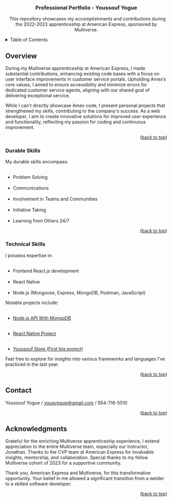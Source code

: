 <a name="readme-top"></a>

<h3 align="center">Professional Portfolio - Youssouf Yogue</h3>
<p align="center">
  This repository showcases my accomplishments and contributions during the 2022-2023 apprenticeship at American Express, sponsored by Multiverse.
</p>

<!-- TABLE OF CONTENTS -->
<details>
  <summary>Table of Contents</summary>
  <ol>
    <li><a href="#overview">Overview</a></li>
    <li><a href="#durable">Durable Skills</a></li>
    <li><a href="#technical">Technical Projects</a></li>
    <li><a href="#contact">Contact Me</a></li>
    <li><a href="#acknowledgments">Acknowledgments</a></li>
  </ol>
</details>

<!-- Overview -->
## Overview

During my Multiverse apprenticeship at American Express, I made substantial contributions, enhancing existing code bases with a focus on user interface improvements in customer service portals. Upholding Amex’s core values, I aimed to ensure accessibility and minimize errors for dedicated customer service agents, aligning with our shared goal of delivering exceptional service.

While I can't directly showcase Amex code, I present personal projects that strengthened my skills, contributing to the company's success. As a web developer, I aim to create innovative solutions for improved user experience and functionality, reflecting my passion for coding and continuous improvement.

<p align="right">(<a href="#readme-top">back to top</a>)</p>

<!-- Durable Skills Section -->
### Durable Skills

My durable skills encompass:
<ul>
  <li>Problem Solving</li>
  <li>Communications</li>
  <li>Involvement in Teams and Communities</li>
  <li>Initiative Taking</li>
  <li>Learning from Others 24/7</li>
</ul>

<p align="right">(<a href="#readme-top">back to top</a>)</p>

<!-- Technical Projects Section -->
### Technical Skills

I possess expertise in:
<ul>
  <li>Frontend React.js development</li>
  <li>React Native</li>
  <li>Node.js (Mongoose, Express, MongoDB, Postman, JavaScript)</li>
</ul>

Notable projects include:

<ul>
  <li><a href="https://github.com/yyogue/employee-management-system.git">Node.js API With MongoDB</a></li>
</ul>

<ul>
  <li><a href="https://github.com/Yogue1997/furaha-bank">React Native Project</a></li>
</ul>

<ul>
  <li><a href="https://github.com/Yogue1997/youssouf-store.git">Youssouf Store (First  big project)</a></li>
</ul>

Feel free to explore for insights into various frameworks and languages I've practiced in the last year.

<p align="right">(<a href="#readme-top">back to top</a>)</p>

<!-- CONTACT -->
## Contact

Youssouf Yogue / yousyogue@gmail.com / 954-716-5510

<p align="right">(<a href="#readme-top">back to top</a>)</p>

<!-- ACKNOWLEDGMENTS -->
## Acknowledgments

Grateful for the enriching Multiverse apprenticeship experience, I extend appreciation to the entire Multiverse team, especially our instructor, Jonathan. Thanks to the CVP team at American Express for invaluable insights, mentorship, and collaboration. Special thanks to my fellow Multiverse cohort of 2023 for a supportive community.

Thank you, American Express and Multiverse, for this transformative opportunity. Your belief in me allowed a significant transition from a welder to a skilled software developer.

<p align="right">(<a href="#readme-top">back to top</a>)</p>
